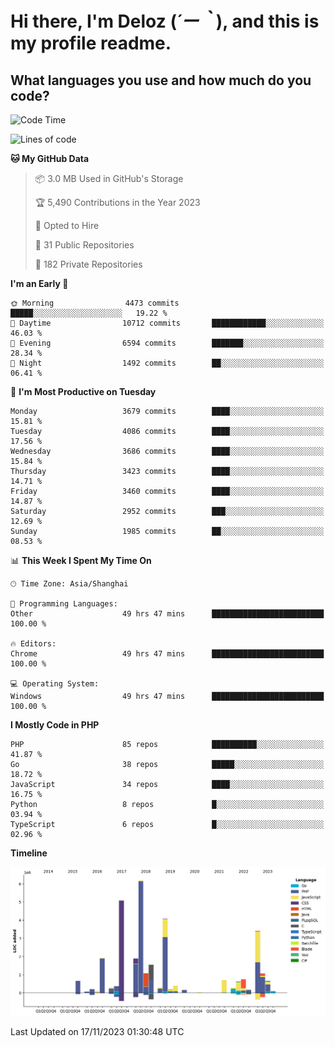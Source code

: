 # **Hi there, I'm Deloz (*´ー｀*), and this is my profile readme.**

## **What languages you use and how much do you code?**

<!--START_SECTION:waka-->
![Code Time](http://img.shields.io/badge/Code%20Time-2%2C805%20hrs%2030%20mins-blue)

![Lines of code](https://img.shields.io/badge/From%20Hello%20World%20I%27ve%20Written-32.2%20million%20lines%20of%20code-blue)

**🐱 My GitHub Data** 

> 📦 3.0 MB Used in GitHub's Storage 
 > 
> 🏆 5,490 Contributions in the Year 2023
 > 
> 💼 Opted to Hire
 > 
> 📜 31 Public Repositories 
 > 
> 🔑 182 Private Repositories 
 > 
**I'm an Early 🐤** 

```text
🌞 Morning                4473 commits        █████░░░░░░░░░░░░░░░░░░░░   19.22 % 
🌆 Daytime                10712 commits       ████████████░░░░░░░░░░░░░   46.03 % 
🌃 Evening                6594 commits        ███████░░░░░░░░░░░░░░░░░░   28.34 % 
🌙 Night                  1492 commits        ██░░░░░░░░░░░░░░░░░░░░░░░   06.41 % 
```
📅 **I'm Most Productive on Tuesday** 

```text
Monday                   3679 commits        ████░░░░░░░░░░░░░░░░░░░░░   15.81 % 
Tuesday                  4086 commits        ████░░░░░░░░░░░░░░░░░░░░░   17.56 % 
Wednesday                3686 commits        ████░░░░░░░░░░░░░░░░░░░░░   15.84 % 
Thursday                 3423 commits        ████░░░░░░░░░░░░░░░░░░░░░   14.71 % 
Friday                   3460 commits        ████░░░░░░░░░░░░░░░░░░░░░   14.87 % 
Saturday                 2952 commits        ███░░░░░░░░░░░░░░░░░░░░░░   12.69 % 
Sunday                   1985 commits        ██░░░░░░░░░░░░░░░░░░░░░░░   08.53 % 
```


📊 **This Week I Spent My Time On** 

```text
🕑︎ Time Zone: Asia/Shanghai

💬 Programming Languages: 
Other                    49 hrs 47 mins      █████████████████████████   100.00 % 

🔥 Editors: 
Chrome                   49 hrs 47 mins      █████████████████████████   100.00 % 

💻 Operating System: 
Windows                  49 hrs 47 mins      █████████████████████████   100.00 % 
```

**I Mostly Code in PHP** 

```text
PHP                      85 repos            ██████████░░░░░░░░░░░░░░░   41.87 % 
Go                       38 repos            █████░░░░░░░░░░░░░░░░░░░░   18.72 % 
JavaScript               34 repos            ████░░░░░░░░░░░░░░░░░░░░░   16.75 % 
Python                   8 repos             █░░░░░░░░░░░░░░░░░░░░░░░░   03.94 % 
TypeScript               6 repos             █░░░░░░░░░░░░░░░░░░░░░░░░   02.96 % 
```



**Timeline**

![Lines of Code chart](https://raw.githubusercontent.com/deloz/deloz/main/assets/bar_graph.png)


 Last Updated on 17/11/2023 01:30:48 UTC
<!--END_SECTION:waka-->
